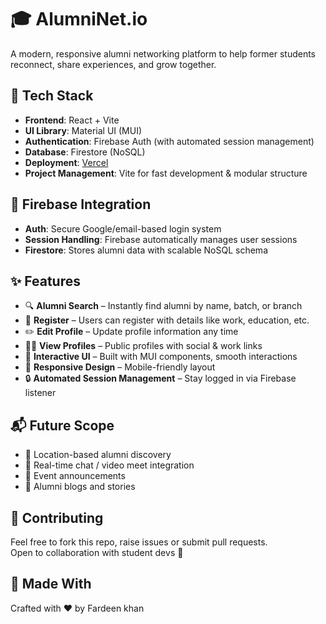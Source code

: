 
# 🎓 AlumniNet.io

A modern, responsive alumni networking platform to help former students reconnect, share experiences, and grow together.

## 🚀 Tech Stack

- **Frontend**: React + Vite  
- **UI Library**: Material UI (MUI)  
- **Authentication**: Firebase Auth (with automated session management)  
- **Database**: Firestore (NoSQL)  
- **Deployment**: [Vercel]([https://vercel.com/](https://alumninet.vercel.app/))  
- **Project Management**: Vite for fast development & modular structure  

## 🔐 Firebase Integration

- **Auth**: Secure Google/email-based login system  
- **Session Handling**: Firebase automatically manages user sessions  
- **Firestore**: Stores alumni data with scalable NoSQL schema  

## ✨ Features

- 🔍 **Alumni Search** – Instantly find alumni by name, batch, or branch  
- 📝 **Register** – Users can register with details like work, education, etc.  
- ✏️ **Edit Profile** – Update profile information any time  
- 🧑‍💼 **View Profiles** – Public profiles with social & work links  
- 💫 **Interactive UI** – Built with MUI components, smooth interactions  
- 📱 **Responsive Design** – Mobile-friendly layout  
- 🔒 **Automated Session Management** – Stay logged in via Firebase listener  


## 📬 Future Scope

- 📍 Location-based alumni discovery  
- 🎥 Real-time chat / video meet integration  
- 📝 Event announcements  
- 📰 Alumni blogs and stories  

## 🤝 Contributing

Feel free to fork this repo, raise issues or submit pull requests.  
Open to collaboration with student devs 🚀  

## 🙌 Made With

Crafted with ❤️ by Fardeen khan

